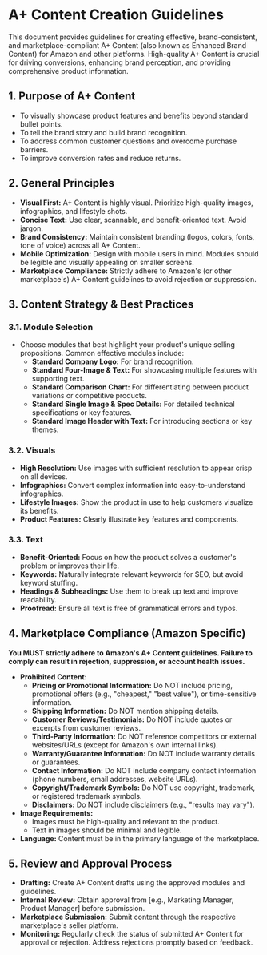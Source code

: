 # A+ Content Creation Guidelines

This document provides guidelines for creating effective, brand-consistent, and marketplace-compliant A+ Content (also known as Enhanced Brand Content) for Amazon and other platforms. High-quality A+ Content is crucial for driving conversions, enhancing brand perception, and providing comprehensive product information.

## 1. Purpose of A+ Content

*   To visually showcase product features and benefits beyond standard bullet points.
*   To tell the brand story and build brand recognition.
*   To address common customer questions and overcome purchase barriers.
*   To improve conversion rates and reduce returns.

## 2. General Principles

*   **Visual First:** A+ Content is highly visual. Prioritize high-quality images, infographics, and lifestyle shots.
*   **Concise Text:** Use clear, scannable, and benefit-oriented text. Avoid jargon.
*   **Brand Consistency:** Maintain consistent branding (logos, colors, fonts, tone of voice) across all A+ Content.
*   **Mobile Optimization:** Design with mobile users in mind. Modules should be legible and visually appealing on smaller screens.
*   **Marketplace Compliance:** Strictly adhere to Amazon's (or other marketplace's) A+ Content guidelines to avoid rejection or suppression.

## 3. Content Strategy & Best Practices

### 3.1. Module Selection

*   Choose modules that best highlight your product's unique selling propositions. Common effective modules include:
    *   **Standard Company Logo:** For brand recognition.
    *   **Standard Four-Image & Text:** For showcasing multiple features with supporting text.
    *   **Standard Comparison Chart:** For differentiating between product variations or competitive products.
    *   **Standard Single Image & Spec Details:** For detailed technical specifications or key features.
    *   **Standard Image Header with Text:** For introducing sections or key themes.

### 3.2. Visuals

*   **High Resolution:** Use images with sufficient resolution to appear crisp on all devices.
*   **Infographics:** Convert complex information into easy-to-understand infographics.
*   **Lifestyle Images:** Show the product in use to help customers visualize its benefits.
*   **Product Features:** Clearly illustrate key features and components.

### 3.3. Text

*   **Benefit-Oriented:** Focus on how the product solves a customer's problem or improves their life.
*   **Keywords:** Naturally integrate relevant keywords for SEO, but avoid keyword stuffing.
*   **Headings & Subheadings:** Use them to break up text and improve readability.
*   **Proofread:** Ensure all text is free of grammatical errors and typos.

## 4. Marketplace Compliance (Amazon Specific)

**You MUST strictly adhere to Amazon's A+ Content guidelines. Failure to comply can result in rejection, suppression, or account health issues.**

*   **Prohibited Content:**
    *   **Pricing or Promotional Information:** Do NOT include pricing, promotional offers (e.g., "cheapest," "best value"), or time-sensitive information.
    *   **Shipping Information:** Do NOT mention shipping details.
    *   **Customer Reviews/Testimonials:** Do NOT include quotes or excerpts from customer reviews.
    *   **Third-Party Information:** Do NOT reference competitors or external websites/URLs (except for Amazon's own internal links).
    *   **Warranty/Guarantee Information:** Do NOT include warranty details or guarantees.
    *   **Contact Information:** Do NOT include company contact information (phone numbers, email addresses, website URLs).
    *   **Copyright/Trademark Symbols:** Do NOT use copyright, trademark, or registered trademark symbols.
    *   **Disclaimers:** Do NOT include disclaimers (e.g., "results may vary").
*   **Image Requirements:**
    *   Images must be high-quality and relevant to the product.
    *   Text in images should be minimal and legible.
*   **Language:** Content must be in the primary language of the marketplace.

## 5. Review and Approval Process

*   **Drafting:** Create A+ Content drafts using the approved modules and guidelines.
*   **Internal Review:** Obtain approval from [e.g., Marketing Manager, Product Manager] before submission.
*   **Marketplace Submission:** Submit content through the respective marketplace's seller platform.
*   **Monitoring:** Regularly check the status of submitted A+ Content for approval or rejection. Address rejections promptly based on feedback.